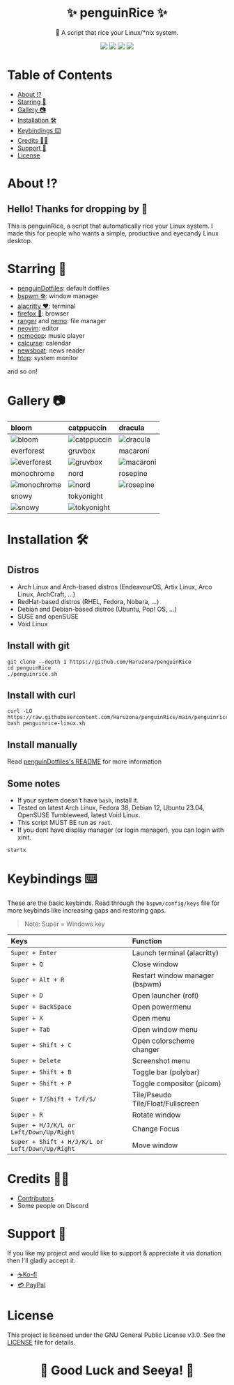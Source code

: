 <h1 align="center"><b>✨ penguinRice ✨ </b></h1>
<p align="center">📜 A script that rice your Linux/*nix system.</p>

<p align="center">
    <a href="https://github.com/Haruzona/penguinRice/stargazers"><img src="https://img.shields.io/github/stars/Haruzona/penguinRice?style=for-the-badge&color=%23ff8989"></a>
    <a href="https://github.com/Haruzona/penguinRice/issues"><img src="https://img.shields.io/github/issues/Haruzona/penguinRice?style=for-the-badge&color=%23a978f6"></a>
    <a href="https://github.com/Haruzona/penguinRice/pulls"><img src="https://img.shields.io/github/issues-pr/Haruzona/penguinRice?style=for-the-badge&color=%23a978f6"></a>
    <a href="https://github.com/Haruzona/penguinRice/blob/main/LICENSE"><img src="https://img.shields.io/github/license/Haruzona/penguinRice?style=for-the-badge&color=%23f2ff8a"></a>
</p>

# **Table of Contents**
- [About ⁉️](#about-)
- [Starring 🌠](#starring-)
- [Gallery 📷](#gallery-)
- [Installation 🛠️](#installation-)
- [Keybindings ⌨️](#keybindings-)
- [Credits 👨‍🔧](#credits-)
- [Support 💝](#support-)
- [License](#license)

# **About ⁉️**
## Hello! Thanks for dropping by 👋
This is penguinRice, a script that automatically rice your Linux system. I made this for people who wants a simple, productive and eyecandy Linux desktop.

# **Starring 🌠**
- [penguinDotfiles](https://github.com/Haruzona/penguinDotfiles): default dotfiles
- [bspwm ⚽](https://github.com/baskerville/bspwm): window manager
- [alacritty ❤️](https://alacritty.org/): terminal
- [firefox 🦊](https://www.mozilla.org/en-US/firefox/): browser
- [ranger](https://ranger.github.io/) and [nemo](https://github.com/linuxmint/nemo): file manager
- [neovim](https://neovim.io): editor
- [ncmpcpp](https://github.com/ncmpcpp/ncmpcpp): music player
- [calcurse](https://www.calcurse.org/): calendar
- [newsboat](https://newsboat.org/): news reader
- [htop](https://htop.dev): system monitor

and so on!


# **Gallery 📷**
| bloom                                          | catppuccin                                     | dracula                                       |
| :--------------------------------------------- | :--------------------------------------------- | :-------------------------------------------- |
| ![bloom](https://i.imgur.com/m0F9ZsP.png)      | ![catppuccin](https://i.imgur.com/x2J3zFt.png) | ![dracula](https://i.imgur.com/tDZ8VmE.png)   |
| everforest                                     | gruvbox                                        | macaroni                                      |
| ![everforest](https://i.imgur.com/6SEhR5f.png) | ![gruvbox](https://i.imgur.com/K1GlJk8.png)    | ![macaroni](https://i.imgur.com/6ReXidY.png)  |
| monochrome                                     | nord                                           | rosepine                                      |
| ![monochrome](https://i.imgur.com/y3tnFkw.png) | ![nord](https://i.imgur.com/CmhW7Jb.png)       | ![rosepine](https://i.imgur.com/16Y0WZT.png)  |
| snowy                                          | tokyonight                                     |
| ![snowy](https://i.imgur.com/YnxsCFS.png)      | ![tokyonight](https://i.imgur.com/DgYvmt4.png) |

# **Installation 🛠️**
## Distros
- Arch Linux and Arch-based distros (EndeavourOS, Artix Linux, Arco Linux, ArchCraft, ...)
- RedHat-based distros (RHEL, Fedora, Nobara, ...)
- Debian and Debian-based distros (Ubuntu, Pop! OS, ...)
- SUSE and openSUSE
- Void Linux

## Install with git
```
git clone --depth 1 https://github.com/Haruzona/penguinRice
cd penguinRice
./penguinrice.sh
```

## Install with curl
```
curl -LO https://raw.githubusercontent.com/Haruzona/penguinRice/main/penguinrice.sh
bash penguinrice-linux.sh
```

## Install manually
Read [penguinDotfiles's README](https://github.com/Haruzona/penguinDotfiles) for more information

## Some notes
- If your system doesn't have `bash`, install it.
- Tested on latest Arch Linux, Fedora 38, Debian 12, Ubuntu 23.04, OpenSUSE Tumbleweed, latest Void Linux.
- This script MUST BE run as `root`.
- If you dont have display manager (or login manager), you can login with xinit.
```
startx
```

# **Keybindings ⌨️**
These are the basic keybinds. Read through the `bspwm/config/keys` file for more keybinds like increasing gaps and restoring gaps.
> Note: Super = Windows key

| Keys                                              | Function                          |
| :------------------------------------------------ | :-------------------------------- |
| `Super + Enter`                                   | Launch terminal (alacritty)       |
| `Super + Q`                                       | Close window                      |
| `Super + Alt + R`                                 | Restart window manager (bspwm)    |
| `Super + D`                                       | Open launcher (rofi)              |
| `Super + BackSpace`                               | Open powermenu                    |
| `Super + X`                                       | Open menu                         |
| `Super + Tab`                                     | Open window menu                  |
| `Super + Shift + C`                               | Open colorscheme changer          |
| `Super + Delete`                                  | Screenshot menu                   |
| `Super + Shift + B`                               | Toggle bar (polybar)              |
| `Super + Shift + P`                               | Toggle compositor (picom)         |
| `Super + T/Shift + T/F/S/`                        | Tile/Pseudo Tile/Float/Fullscreen |
| `Super + R`                                       | Rotate window                     |
| `Super + H/J/K/L or Left/Down/Up/Right`           | Change Focus                      |
| `Super + Shift + H/J/K/L or Left/Down/Up/Right`   | Move window                       |

# **Credits 👨‍🔧**
- [Contributors](https://github.com/Haruzona/penguinRice/graphs/contributors)
- Some people on Discord

# **Support 💝**
If you like my project and would like to support & appreciate it via donation then I'll gladly accept it.
- [☕Ko-fi](https://ko-fi.com/p3nguinkun)
- [💳 PayPal](https://paypal.me/p3nguinkun)

# **License**
This project is licensed under the GNU General Public License v3.0. See the [LICENSE](LICENSE) file for details.

<h1 align="center"><b>🌟 Good Luck and Seeya! 🌟</b></h1>
